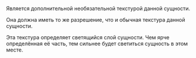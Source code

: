 Является дополнительной необязательной текстурой данной сущности.

Она должна иметь то же разрешение, что и обычная текстура данной сущности.

Эта текстура определяет светящийся слой сущности. Чем ярче определённая её часть, тем сильнее будет светиться сущность
в этом месте.